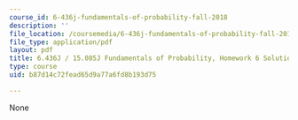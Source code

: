 ```yaml
---
course_id: 6-436j-fundamentals-of-probability-fall-2018
description: ''
file_location: /coursemedia/6-436j-fundamentals-of-probability-fall-2018/b87d14c72fead65d9a77a6fd8b193d75_MIT6_436JF18_hw6solutions.pdf
file_type: application/pdf
layout: pdf
title: 6.436J / 15.085J Fundamentals of Probability, Homework 6 Solutions
type: course
uid: b87d14c72fead65d9a77a6fd8b193d75

---
```

None